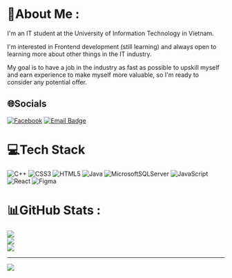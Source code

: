 # 💫About Me :
<p>I'm an IT student at the University of Information Technology in Vietnam.</p>
<p>I'm interested in Frontend development (still learning) and always open to learning more about other things in the IT industry.</p>
<p>My goal is to have a job in the industry as fast as possible to upskill myself and earn experience to make myself more valuable, so I'm ready to consider any potential offer.</p>

## 🌐Socials
[![Facebook](https://img.shields.io/badge/Facebook-%231877F2.svg?logo=Facebook&logoColor=white)](https://www.facebook.com/miles1302)
[![Email Badge](https://img.shields.io/badge/Gmail-Contact_Me-green?style=flat-square&logo=gmail&logoColor=FFFFFF&labelColor=3A3B3C&color=62F1CD)](mailto:ledanghoanghuy2004@gmail.com)

# 💻Tech Stack
![C++](https://img.shields.io/badge/c++-%2300599C.svg?style=for-the-badge&logo=c%2B%2B&logoColor=white) ![CSS3](https://img.shields.io/badge/css3-%231572B6.svg?style=for-the-badge&logo=css3&logoColor=white) ![HTML5](https://img.shields.io/badge/html5-%23E34F26.svg?style=for-the-badge&logo=html5&logoColor=white) ![Java](https://img.shields.io/badge/java-%23ED8B00.svg?style=for-the-badge&logo=java&logoColor=white) ![MicrosoftSQLServer](https://img.shields.io/badge/Microsoft%20SQL%20Sever-CC2927?style=for-the-badge&logo=microsoft%20sql%20server&logoColor=white)
![JavaScript](https://img.shields.io/badge/javascript-%23323330.svg?style=for-the-badge&logo=javascript&logoColor=%23F7DF1E)
![React](https://img.shields.io/badge/react-%2320232a.svg?style=for-the-badge&logo=react&logoColor=%2361DAFB)
![Figma](https://img.shields.io/badge/figma-%23F24E1E.svg?style=for-the-badge&logo=figma&logoColor=white)

# 📊GitHub Stats :
![](https://github-readme-stats.vercel.app/api?username=LDHoangHuy&theme=default&hide_border=false&include_all_commits=false&count_private=false)<br/>
![](https://github-readme-streak-stats.herokuapp.com/?user=LDHoangHuy&theme=default&hide_border=false)<br/>
![](https://github-readme-stats.vercel.app/api/top-langs/?username=LDHoangHuy&theme=default&hide_border=false&include_all_commits=false&count_private=false&layout=compact)

---
[![](https://visitcount.itsvg.in/api?id=LDHoangHuy&icon=0&color=0)](https://visitcount.itsvg.in)
